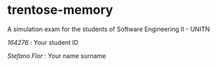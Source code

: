 # trentose-memory
A simulation exam for the students of Software Engineering II - UNITN

*164276* : Your student ID

*Stefano Flor*      : Your name surname
